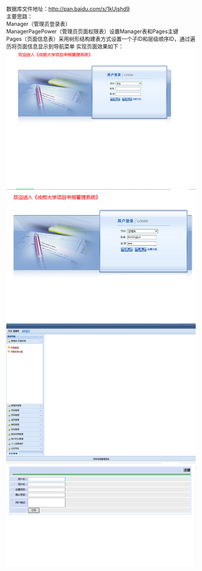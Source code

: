 数据库文件地址：http://pan.baidu.com/s/1kUjshd9 <br/>
主要思路： <br/>
Manager（管理员登录表）<br/>
ManagerPagePower（管理员页面权限表）设置Manager表和Pages主键 <br/>
Pages（页面信息表）采用树形结构建表方式设置一个子ID和层级顺序ID，通过遍历将页面信息显示到导航菜单 
实现页面效果如下：![alt text](https://github.com/lingtingSir/Cdu_ProjectManager/blob/master/Cdu_ProjectManager1.jpg)  
![alt text](https://github.com/lingtingSir/Cdu_ProjectManager/blob/master/Cdu_ProjectManager2.jpg)
![alt text](https://github.com/lingtingSir/Cdu_ProjectManager/blob/master/Cdu_ProjectManager3.jpg)
![alt text](https://github.com/lingtingSir/Cdu_ProjectManager/blob/master/Cdu_ProjectManager4.jpg)
